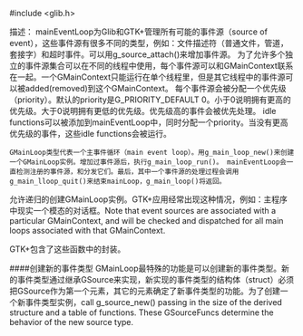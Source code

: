 \#include <glib.h\>

描述：
 	mainEventLoop为Glib和GTK+管理所有可能的事件源（source of event），这些事件源有很多不同的类型，例如：文件描述符（普通文件，管道，套接字）和超时事件。可以用g_source_attach()来增加事件源。
 	为了允许多个独立的事件源集合可以在不同的线程中使用，每个事件源可以和GMainContext联系在一起。一个GMainContext只能运行在单个线程里，但是其它线程中的事件源可以被added(removed)到这个GMainContext。
 	每个事件源会被分配一个优先级（priority）。默认的priority是G_PRIORITY_DEFAULT 0。小于0说明拥有更高的优先级。大于0说明拥有更低的优先级。优先级高的事件会被优先处理。
 	idle functions可以被添加到mainEventLoop中，同时分配一个priority。当没有更高优先级的事件，这些idle functions会被运行。
 	
    GMainLoop类型代表一个主事件循环（main event loop）。用g_main_loop_new()来创建一个GMainLoop实例。增加过事件源后，执行g_main_loop_run()。 mainEventLoop会一直检测注册的事件源，和分发它们。最后，其中一个事件源的处理过程会调用g_main_lloop_quit()来结束mainLoop，g_main_loop()将返回。
   允许递归的创建GMainLoop实例。GTK+应用经常出现这种情况，例如：主程序中现实一个模态的对话框。Note that event sources are associated with a particular GMainContext, and will be checked and dispatched for all main loops associated with that GMainContext.
   
   GTK+包含了这些函数中的封装。
   
####创建新的事件类型 
   GMainLoop最特殊的功能是可以创建新的事件类型。新的事件类型通过继承GSource来实现，新实现的事件类型的结构体（struct）必须把GSource作为第一个元素，其它的元素确定了新事件类型的功能。为了创建一个新事件类型实例，call g_source_new() passing in the size of the derived structure and a table of functions. These GSourceFuncs determine the behavior of the new source type.
